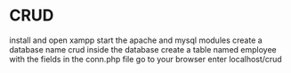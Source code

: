 # CRUD
install and open xampp
start the apache and mysql modules
create a database name crud
inside the database create a table named employee with the fields in the conn.php file
go to your browser 
enter localhost/crud
